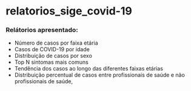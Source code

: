 # relatorios_sige_covid-19


### Relátorios apresentado:

- Número de casos por faixa etária
- Casos de COVID-19 por idade
- Distribuição de casos por sexo
- Top N sintomas mais comuns
- Tendência dos casos ao longo das diferentes faixas etárias
- Distribuição percentual de casos entre profissionais de saúde e não profissionais de saúde,

